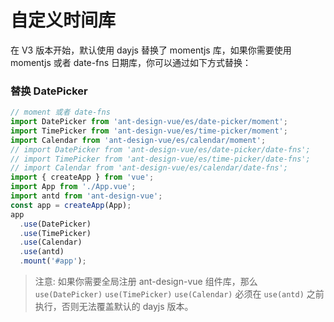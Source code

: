 # 自定义时间库

在 V3 版本开始，默认使用 dayjs 替换了 momentjs 库，如果你需要使用 momentjs 或者 date-fns 日期库，你可以通过如下方式替换：


### 替换 DatePicker
```js
// moment 或者 date-fns
import DatePicker from 'ant-design-vue/es/date-picker/moment';
import TimePicker from 'ant-design-vue/es/time-picker/moment';
import Calendar from 'ant-design-vue/es/calendar/moment';
// import DatePicker from 'ant-design-vue/es/date-picker/date-fns';
// import TimePicker from 'ant-design-vue/es/time-picker/date-fns';
// import Calendar from 'ant-design-vue/es/calendar/date-fns';
import { createApp } from 'vue';
import App from './App.vue';
import antd from 'ant-design-vue';
const app = createApp(App);
app
  .use(DatePicker)
  .use(TimePicker)
  .use(Calendar)
  .use(antd)
  .mount('#app');
```

> 注意: 如果你需要全局注册 ant-design-vue 组件库，那么 `use(DatePicker)` `use(TimePicker)` `use(Calendar)` 必须在 `use(antd)` 之前执行，否则无法覆盖默认的 dayjs 版本。